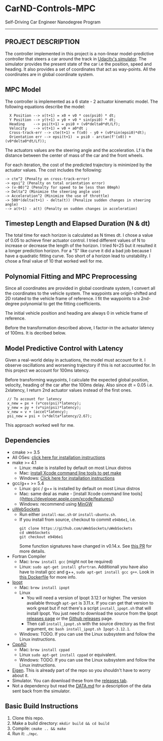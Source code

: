 # CarND-Controls-MPC
Self-Driving Car Engineer Nanodegree Program

---
## PROJECT DESCRIPTION

The controller implemented in this project is a non-linear model-predictive controller that steers a car around the track in [Udacity's simulator](https://github.com/udacity/self-driving-car-sim/releases). The simulator provides the present state of the car i.e the position, speed and heading. It also provides a set of coordinates that act as way-points. All the coordinates are in global coordinate system.

## MPC Model

The controller is implemented as a 6 state - 2 actuator kinematic model. The following equations describe the model:

      X Position --> x(t+1) = x0 + v0 * cos(psi0) * dt;
      Y Position --> y(t+1) = y0 + v0 * sin(psi0) * dt;
      Heading    --> psi(t+1) = psi0 + (v0*delta0*dt/Lf);
      Velocity   --> v(t+1) = v0 + a0*dt ;
      Cross-track-err --> cte(t+1) = f(x0) - y0 + (v0*sin(epsi0)*dt);
      Orientation err --> epsi(t+1)  = psi0 - arctan(f'(x0)) + (v0*delta0*dt/Lf));

The actuators values are the steering angle and the acceleration. Lf is the distance between the center of mass of the car and the front wheels.

For each iteration, the cost of the predicted trajectory is minimized by the actuator values. The cost includes the following:

    -> cte^2 (Penalty on cross-track-error)
    -> epsi^2 (Penalty on total orientation error)
    -> (v-80)^2 (Penalty for speed to be less than 80mph)
    -> Delta^2 (Minimize the steering angle use)
    -> Acceleration^2 (Minimize the use of throttle)
    -> 500*(delta(t+1) - delta(t)) (Penalize sudden changes in steering angle)
    --> a(t+1) - a(t) (Penalty on sudden changes in acceleration)


## Timestep Length and Elapsed Duration (N & dt)

The total time for each horizon is calculated as N times dt. I chose a value of 0.05 to achieve finer actuator control. I tried different values of N to increase or decrease the length of the horizon. I tried N=25 but it resulted it a longer prediction horizon. For a "S" like curve it did a bad job because I have a quadratic fitting curve. Too short of a horizon lead to unstability. I chose a final value of 10 that worked well for me.

## Polynomial Fitting and MPC Preprocessing

Since all coordinates are provided in global coordinate system, I convert all the coordinates to the vehicle system. The waypoints are origin-shifted and 2D rotated to the vehicle frame of reference. I fit the waypoints to a 2nd-degree polynomial to get the fitting coefficients.

The initial vehicle position and heading are always 0 in vehicle frame of reference.

Before the transformation described above, I factor-in the actuator latency of 100ms. It is decribed below.

## Model Predictive Control with Latency

Given a real-world delay in actuations, the model must account for it. I observe oscillations and worsening trajectory if this is not accounted for. In this project we account for 100ms latency. 

Before transforming waypoints, I calculate the expected global position, velocity, heading of the car after the 100ms delay. Also since dt = 0.05 i.e. 2xlatency, I return 2nd actuator values instead of the first ones.

     // To account for latency
     x_new = px + (v*cos(psi)*latency);
     y_new = py + (v*sin(psi)*latency);
     v_new = v + (accel*latency); 
     psi_new = psi + (v*delta*latency/2.67);
     
This approach worked well for me.



## Dependencies

* cmake >= 3.5
 * All OSes: [click here for installation instructions](https://cmake.org/install/)
* make >= 4.1
  * Linux: make is installed by default on most Linux distros
  * Mac: [install Xcode command line tools to get make](https://developer.apple.com/xcode/features/)
  * Windows: [Click here for installation instructions](http://gnuwin32.sourceforge.net/packages/make.htm)
* gcc/g++ >= 5.4
  * Linux: gcc / g++ is installed by default on most Linux distros
  * Mac: same deal as make - [install Xcode command line tools]((https://developer.apple.com/xcode/features/)
  * Windows: recommend using [MinGW](http://www.mingw.org/)
* [uWebSockets](https://github.com/uWebSockets/uWebSockets)
  * Run either `install-mac.sh` or `install-ubuntu.sh`.
  * If you install from source, checkout to commit `e94b6e1`, i.e.
    ```
    git clone https://github.com/uWebSockets/uWebSockets 
    cd uWebSockets
    git checkout e94b6e1
    ```
    Some function signatures have changed in v0.14.x. See [this PR](https://github.com/udacity/CarND-MPC-Project/pull/3) for more details.
* Fortran Compiler
  * Mac: `brew install gcc` (might not be required)
  * Linux: `sudo apt-get install gfortran`. Additionall you have also have to install gcc and g++, `sudo apt-get install gcc g++`. Look in [this Dockerfile](https://github.com/udacity/CarND-MPC-Quizzes/blob/master/Dockerfile) for more info.
* [Ipopt](https://projects.coin-or.org/Ipopt)
  * Mac: `brew install ipopt`
  * Linux
    * You will need a version of Ipopt 3.12.1 or higher. The version available through `apt-get` is 3.11.x. If you can get that version to work great but if not there's a script `install_ipopt.sh` that will install Ipopt. You just need to download the source from the Ipopt [releases page](https://www.coin-or.org/download/source/Ipopt/) or the [Github releases](https://github.com/coin-or/Ipopt/releases) page.
    * Then call `install_ipopt.sh` with the source directory as the first argument, ex: `bash install_ipopt.sh Ipopt-3.12.1`. 
  * Windows: TODO. If you can use the Linux subsystem and follow the Linux instructions.
* [CppAD](https://www.coin-or.org/CppAD/)
  * Mac: `brew install cppad`
  * Linux `sudo apt-get install cppad` or equivalent.
  * Windows: TODO. If you can use the Linux subsystem and follow the Linux instructions.
* [Eigen](http://eigen.tuxfamily.org/index.php?title=Main_Page). This is already part of the repo so you shouldn't have to worry about it.
* Simulator. You can download these from the [releases tab](https://github.com/udacity/self-driving-car-sim/releases).
* Not a dependency but read the [DATA.md](./DATA.md) for a description of the data sent back from the simulator.


## Basic Build Instructions


1. Clone this repo.
2. Make a build directory: `mkdir build && cd build`
3. Compile: `cmake .. && make`
4. Run it: `./mpc`.

